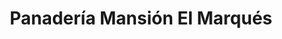 ---
title: "Panadería Mansión El Marqués"
url: /caracas/panaderia-mansion-el-marques/
shop: panadería
---